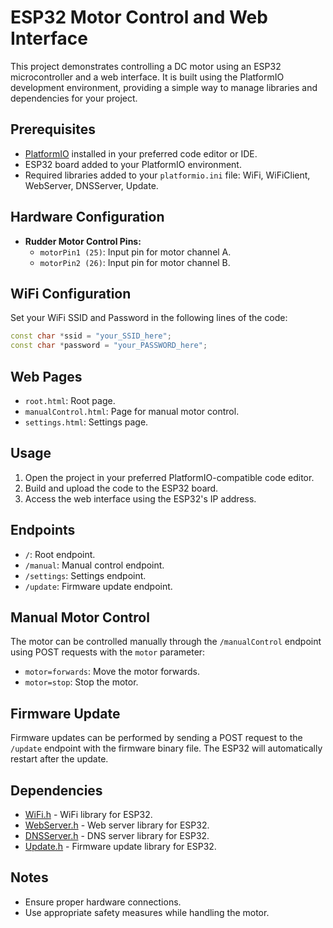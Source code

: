 # ESP32 Motor Control and Web Interface

This project demonstrates controlling a DC motor using an ESP32 microcontroller and a web interface. It is built using the PlatformIO development environment, providing a simple way to manage libraries and dependencies for your project.

## Prerequisites

- [PlatformIO](https://platformio.org/) installed in your preferred code editor or IDE.
- ESP32 board added to your PlatformIO environment.
- Required libraries added to your `platformio.ini` file: WiFi, WiFiClient, WebServer, DNSServer, Update.

## Hardware Configuration

- **Rudder Motor Control Pins:**
  - `motorPin1 (25)`: Input pin for motor channel A.
  - `motorPin2 (26)`: Input pin for motor channel B.

## WiFi Configuration

Set your WiFi SSID and Password in the following lines of the code:

```cpp
const char *ssid = "your_SSID_here";
const char *password = "your_PASSWORD_here";
```

## Web Pages

- `root.html`: Root page.
- `manualControl.html`: Page for manual motor control.
- `settings.html`: Settings page.

## Usage

1. Open the project in your preferred PlatformIO-compatible code editor.
2. Build and upload the code to the ESP32 board.
3. Access the web interface using the ESP32's IP address.

## Endpoints

- `/`: Root endpoint.
- `/manual`: Manual control endpoint.
- `/settings`: Settings endpoint.
- `/update`: Firmware update endpoint.

## Manual Motor Control

The motor can be controlled manually through the `/manualControl` endpoint using POST requests with the `motor` parameter:

- `motor=forwards`: Move the motor forwards.
- `motor=stop`: Stop the motor.

## Firmware Update

Firmware updates can be performed by sending a POST request to the `/update` endpoint with the firmware binary file. The ESP32 will automatically restart after the update.

## Dependencies

- [WiFi.h](https://docs.platformio.org/en/latest/platforms/espressif32.html#framework-arduinoespressif32) - WiFi library for ESP32.
- [WebServer.h](https://docs.platformio.org/en/latest/platforms/espressif32.html#framework-arduinoespressif32) - Web server library for ESP32.
- [DNSServer.h](https://docs.platformio.org/en/latest/platforms/espressif32.html#framework-arduinoespressif32) - DNS server library for ESP32.
- [Update.h](https://docs.platformio.org/en/latest/platforms/espressif32.html#framework-arduinoespressif32) - Firmware update library for ESP32.

## Notes

- Ensure proper hardware connections.
- Use appropriate safety measures while handling the motor.
